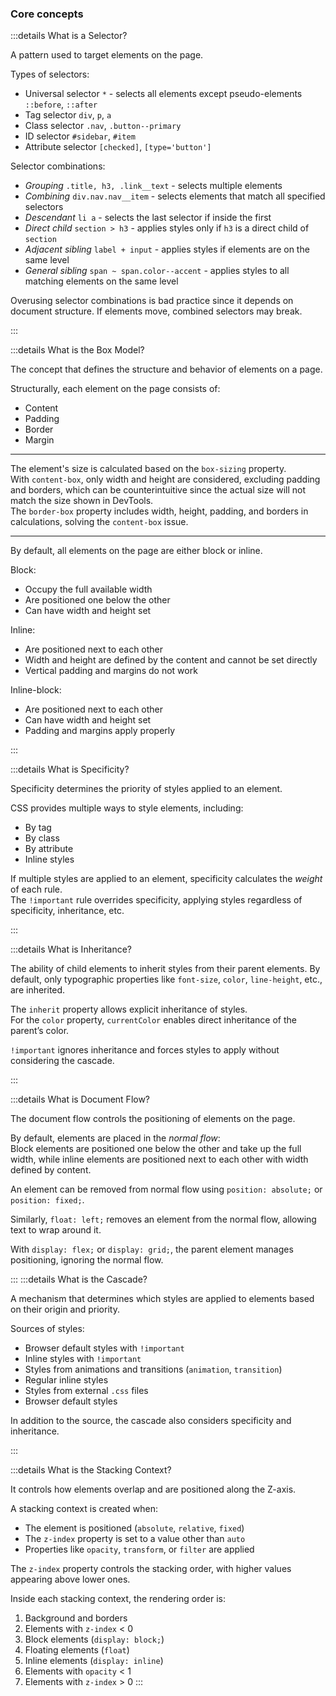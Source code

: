 ### Core concepts

:::details What is a Selector?

A pattern used to target elements on the page.

Types of selectors:

-   Universal selector `*` - selects all elements except pseudo-elements `::before`, `::after`
-   Tag selector `div`, `p`, `a`
-   Class selector `.nav`, `.button--primary`
-   ID selector `#sidebar`, `#item`
-   Attribute selector `[checked]`, `[type='button']`

Selector combinations:

-   _Grouping_ `.title, h3, .link__text` - selects multiple elements
-   _Combining_ `div.nav.nav__item` - selects elements that match all specified selectors
-   _Descendant_ `li a` - selects the last selector if inside the first
-   _Direct child_ `section > h3` - applies styles only if `h3` is a direct child of `section`
-   _Adjacent sibling_ `label + input` - applies styles if elements are on the same level
-   _General sibling_ `span ~ span.color--accent` - applies styles to all matching elements on the same level

Overusing selector combinations is bad practice since it depends on document structure. If elements move, combined selectors may break.

:::

:::details What is the Box Model?

The concept that defines the structure and behavior of elements on a page.

Structurally, each element on the page consists of:

-   Content
-   Padding
-   Border
-   Margin

---

The element's size is calculated based on the `box-sizing` property.  
With `content-box`, only width and height are considered, excluding padding and borders, which can be counterintuitive since the actual size will not match the size shown in DevTools.  
The `border-box` property includes width, height, padding, and borders in calculations, solving the `content-box` issue.

---

By default, all elements on the page are either block or inline.

Block:

-   Occupy the full available width
-   Are positioned one below the other
-   Can have width and height set

Inline:

-   Are positioned next to each other
-   Width and height are defined by the content and cannot be set directly
-   Vertical padding and margins do not work

Inline-block:

-   Are positioned next to each other
-   Can have width and height set
-   Padding and margins apply properly

:::

:::details What is Specificity?

Specificity determines the priority of styles applied to an element.

CSS provides multiple ways to style elements, including:

-   By tag
-   By class
-   By attribute
-   Inline styles

If multiple styles are applied to an element, specificity calculates the _weight_ of each rule.  
The `!important` rule overrides specificity, applying styles regardless of specificity, inheritance, etc.

:::

:::details What is Inheritance?

The ability of child elements to inherit styles from their parent elements.
By default, only typographic properties like `font-size`, `color`, `line-height`, etc., are inherited.

The `inherit` property allows explicit inheritance of styles.  
For the `color` property, `currentColor` enables direct inheritance of the parent’s color.

`!important` ignores inheritance and forces styles to apply without considering the cascade.

:::

:::details What is Document Flow?

The document flow controls the positioning of elements on the page.

By default, elements are placed in the _normal flow_:  
Block elements are positioned one below the other and take up the full width, while inline elements are positioned next to each other with width defined by content.

An element can be removed from normal flow using `position: absolute;` or `position: fixed;`.

Similarly, `float: left;` removes an element from the normal flow, allowing text to wrap around it.

With `display: flex;` or `display: grid;`, the parent element manages positioning, ignoring the normal flow.

:::
:::details What is the Cascade?

A mechanism that determines which styles are applied to elements based on their origin and priority.

Sources of styles:

-   Browser default styles with `!important`
-   Inline styles with `!important`
-   Styles from animations and transitions (`animation`, `transition`)
-   Regular inline styles
-   Styles from external `.css` files
-   Browser default styles

In addition to the source, the cascade also considers specificity and inheritance.

:::

:::details What is the Stacking Context?

It controls how elements overlap and are positioned along the Z-axis.

A stacking context is created when:

-   The element is positioned (`absolute`, `relative`, `fixed`)
-   The `z-index` property is set to a value other than `auto`
-   Properties like `opacity`, `transform`, or `filter` are applied

The `z-index` property controls the stacking order, with higher values appearing above lower ones.

Inside each stacking context, the rendering order is:

1. Background and borders
1. Elements with `z-index` < 0
1. Block elements (`display: block;`)
1. Floating elements (`float`)
1. Inline elements (`display: inline`)
1. Elements with `opacity` < 1
1. Elements with `z-index` > 0
   :::
